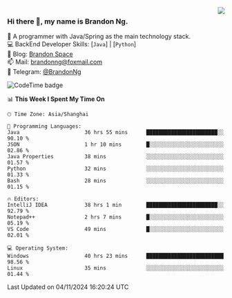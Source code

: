 <img  align="right" src="https://github-readme-stats-brandon0824.vercel.app/api/top-langs/?username=brandon0824&layout=compact">

### Hi there 👋, my name is Brandon Ng.

🌱 A programmer with Java/Spring as the main technology stack.  
💻 BackEnd Developer Skills: [`Java`] | [`Python`]  
📝 Blog: [Brandon Space](https://brandonng.tech)  
📫 Mail: brandonng@foxmail.com  
📰 Telegram: [@BrandonNg](https://t.me/BrandonNg24)  

![CodeTime badge](https://img.shields.io/endpoint?style=flat-square&url=https%3A%2F%2Fapi.codetime.dev%2Fshield%3Fid%3D128%26project%3D%26in%3D604800000)

<!--START_SECTION:waka-->
📊 **This Week I Spent My Time On** 

```text
🕑︎ Time Zone: Asia/Shanghai

💬 Programming Languages: 
Java                     36 hrs 55 mins      ███████████████████████░░   90.10 % 
JSON                     1 hr 10 mins        █░░░░░░░░░░░░░░░░░░░░░░░░   02.86 % 
Java Properties          38 mins             ░░░░░░░░░░░░░░░░░░░░░░░░░   01.57 % 
Python                   32 mins             ░░░░░░░░░░░░░░░░░░░░░░░░░   01.33 % 
Bash                     28 mins             ░░░░░░░░░░░░░░░░░░░░░░░░░   01.15 % 

🔥 Editors: 
IntelliJ IDEA            38 hrs 1 min        ███████████████████████░░   92.79 % 
Notepad++                2 hrs 7 mins        █░░░░░░░░░░░░░░░░░░░░░░░░   05.19 % 
VS Code                  49 mins             █░░░░░░░░░░░░░░░░░░░░░░░░   02.01 % 

💻 Operating System: 
Windows                  40 hrs 23 mins      █████████████████████████   98.56 % 
Linux                    35 mins             ░░░░░░░░░░░░░░░░░░░░░░░░░   01.44 % 
```


 Last Updated on 04/11/2024 16:20:24 UTC
<!--END_SECTION:waka-->
